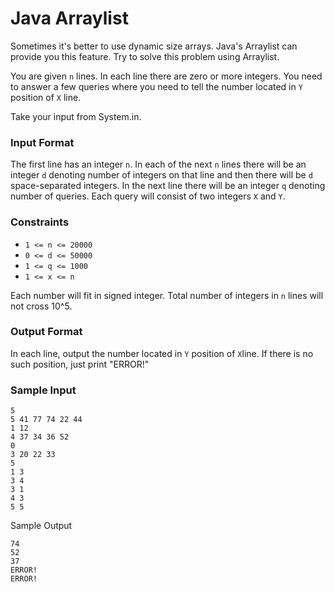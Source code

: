 # Java Arraylist

Sometimes it's better to use dynamic size arrays. Java's Arraylist can provide you this feature. Try to solve this 
problem using Arraylist.

You are given `n` lines. In each line there are zero or more integers. You need to answer a few queries where you need 
to tell the number located in `Y` position of `X` line.

Take your input from System.in.

### Input Format

The first line has an integer `n`. In each of the next `n` lines there will be an integer `d` denoting number of 
integers on that line and then there will be `d` space-separated integers. In the next line there will be an integer `q`
denoting number of queries. Each query will consist of two integers `X` and `Y`.

### Constraints
- `1 <= n <= 20000`
- `0 <= d <= 50000`
- `1 <= q <= 1000`
- `1 <= x <= n`

Each number will fit in signed integer.
Total number of integers in `n` lines will not cross 10^5.

### Output Format

In each line, output the number located in `Y` position of `X`line. If there is no such position, just print "ERROR!"

### Sample Input
~~~~
5
5 41 77 74 22 44
1 12
4 37 34 36 52
0
3 20 22 33
5
1 3
3 4
3 1
4 3
5 5
~~~~

Sample Output
~~~~
74
52
37
ERROR!
ERROR!
~~~~